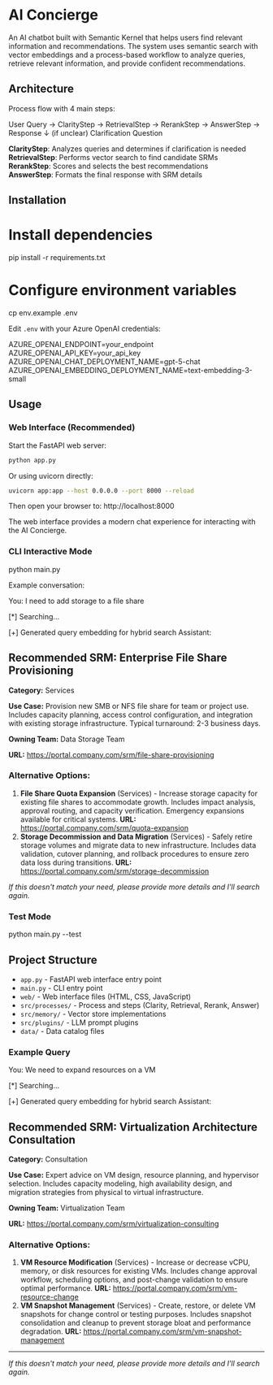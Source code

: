 # AI Concierge

An AI chatbot built with Semantic Kernel that helps users find relevant information and recommendations. The system uses semantic search with vector embeddings and a process-based workflow to analyze queries, retrieve relevant information, and provide confident recommendations.

## Architecture

Process flow with 4 main steps:

User Query → ClarityStep → RetrievalStep → RerankStep → AnswerStep → Response
              ↓
         (if unclear)
         Clarification Question

**ClarityStep**: Analyzes queries and determines if clarification is needed  
**RetrievalStep**: Performs vector search to find candidate SRMs  
**RerankStep**: Scores and selects the best recommendations  
**AnswerStep**: Formats the final response with SRM details

## Installation

# Install dependencies
pip install -r requirements.txt

# Configure environment variables
cp env.example .env

Edit `.env` with your Azure OpenAI credentials:

AZURE_OPENAI_ENDPOINT=your_endpoint
AZURE_OPENAI_API_KEY=your_api_key
AZURE_OPENAI_CHAT_DEPLOYMENT_NAME=gpt-5-chat
AZURE_OPENAI_EMBEDDING_DEPLOYMENT_NAME=text-embedding-3-small

## Usage

### Web Interface (Recommended)

Start the FastAPI web server:

```bash
python app.py
```

Or using uvicorn directly:

```bash
uvicorn app:app --host 0.0.0.0 --port 8000 --reload
```

Then open your browser to: http://localhost:8000

The web interface provides a modern chat experience for interacting with the AI Concierge.

### CLI Interactive Mode

python main.py

Example conversation:

You: I need to add storage to a file share

[*] Searching...

[+] Generated query embedding for hybrid search
Assistant:
## Recommended SRM: Enterprise File Share Provisioning

**Category:** Services

**Use Case:** Provision new SMB or NFS file share for team or project use. Includes capacity planning, access control configuration, and integration with existing storage infrastructure. Typical turnaround: 2-3 business days.

**Owning Team:** Data Storage Team

**URL:** https://portal.company.com/srm/file-share-provisioning

### Alternative Options:

1. **File Share Quota Expansion** (Services) - Increase storage capacity for existing file shares to accommodate growth. Includes impact analysis, approval routing, and capacity verification. Emergency expansions available for critical systems.
   **URL:** https://portal.company.com/srm/quota-expansion
2. **Storage Decommission and Data Migration** (Services) - Safely retire storage volumes and migrate data to new infrastructure. Includes data validation, cutover planning, and rollback procedures to ensure zero data loss during transitions.
   **URL:** https://portal.company.com/srm/storage-decommission


*If this doesn't match your need, please provide more details and I'll search again.*

### Test Mode

python main.py --test

## Project Structure

- `app.py` - FastAPI web interface entry point
- `main.py` - CLI entry point
- `web/` - Web interface files (HTML, CSS, JavaScript)
- `src/processes/` - Process and steps (Clarity, Retrieval, Rerank, Answer)
- `src/memory/` - Vector store implementations
- `src/plugins/` - LLM prompt plugins
- `data/` - Data catalog files

### Example Query

You: We need to expand resources on a VM

[*] Searching...

[+] Generated query embedding for hybrid search
Assistant:
## Recommended SRM: Virtualization Architecture Consultation

**Category:** Consultation

**Use Case:** Expert advice on VM design, resource planning, and hypervisor selection. Includes capacity modeling, high availability design, and migration strategies from physical to virtual infrastructure.

**Owning Team:** Virtualization Team

**URL:** https://portal.company.com/srm/virtualization-consulting

### Alternative Options:

1. **VM Resource Modification** (Services) - Increase or decrease vCPU, memory, or disk resources for existing VMs. Includes change approval workflow, scheduling options, and post-change validation to ensure optimal performance.
   **URL:** https://portal.company.com/srm/vm-resource-change
2. **VM Snapshot Management** (Services) - Create, restore, or delete VM snapshots for change control or testing purposes. Includes snapshot consolidation and cleanup 
to prevent storage bloat and performance degradation.
   **URL:** https://portal.company.com/srm/vm-snapshot-management

---
*If this doesn't match your need, please provide more details and I'll search again.*